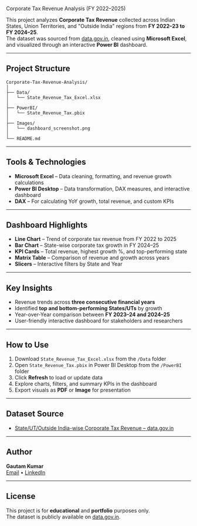 Corporate Tax Revenue Analysis (FY 2022–2025)

This project analyzes **Corporate Tax Revenue** collected across Indian States, Union Territories, and "Outside India" regions from **FY 2022–23 to FY 2024–25**.  
The dataset was sourced from [data.gov.in](https://data.gov.in), cleaned using **Microsoft Excel**, and visualized through an interactive **Power BI** dashboard.

---

##  Project Structure

```
Corporate-Tax-Revenue-Analysis/
│
├── Data/
│   └── State_Revenue_Tax_Excel.xlsx
│
├── PowerBI/
│   └── State_Revenue_Tax.pbix
│
├── Images/
│   └── dashboard_screenshot.png
│
└── README.md
```

---

##  Tools & Technologies

- **Microsoft Excel** – Data cleaning, formatting, and revenue growth calculations  
- **Power BI Desktop** – Data transformation, DAX measures, and interactive dashboard  
- **DAX** – For calculating YoY growth, total revenue, and custom KPIs

---

##  Dashboard Highlights

-  **Line Chart** – Trend of corporate tax revenue from FY 2022 to 2025  
-  **Bar Chart** – State-wise corporate tax growth in FY 2024–25  
-  **KPI Cards** – Total revenue, highest growth %, and top-performing state  
-  **Matrix Table** – Comparison of revenue and growth across years  
-  **Slicers** – Interactive filters by State and Year

---

##  Key Insights

- Revenue trends across **three consecutive financial years**  
- Identified **top and bottom-performing States/UTs** by growth  
- Year-over-Year comparison between **FY 2023–24 and 2024–25**  
- User-friendly interactive dashboard for stakeholders and researchers

---

##  How to Use

1. Download `State_Revenue_Tax_Excel.xlsx` from the `/Data` folder  
2. Open `State_Revenue_Tax.pbix` in Power BI Desktop from the `/PowerBI` folder  
3. Click **Refresh** to load or update data  
4. Explore charts, filters, and summary KPIs in the dashboard  
5. Export visuals as **PDF** or **Image** for presentation

---

##  Dataset Source

- [State/UT/Outside India-wise Corporate Tax Revenue – data.gov.in](https://data.gov.in/resource/stateutoutside-india-wise-details-amount-revenue-generated-corporate-taxes)

---

##  Author

**Gautam Kumar**  
 [Email](mailto:gk4137061@gmail.com) •  [LinkedIn](https://www.linkedin.com/in/gautam-kumar-2935bb178/)

---

##  License

This project is for **educational** and **portfolio** purposes only.  
The dataset is publicly available on [data.gov.in](https://data.gov.in).



